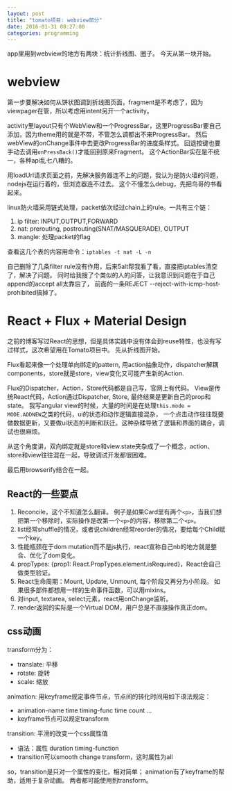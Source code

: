 ```yaml
---
layout: post
title: "tomato项目: webview部分"
date: 2016-01-31 08:27:00
categories: programming
---
```


app里用到webview的地方有两块：统计折线图、圈子。
今天从第一块开始。

# webview

第一步要解决如何从饼状图调到折线图页面，fragment是不考虑了，因为viewpager在管，所以考虑用intent另开一个activity。

activity里layout只有个WebView和一个ProgressBar，这里ProgressBar要自己添加，因为theme用的就是不带，不管怎么调都出不来ProgressBar。
然后webView的onChange事件中去更改ProgressBar的进度条样式。
回退按键也要手动去调用`onPressBack()`才能回到原来Fragment。
这个ActionBar实在是不统一，各种api乱七八糟的。



用loadUrl请求页面之前，先解决服务器连不上的问题，我认为是防火墙的问题，nodejs在运行着的，但浏览器连不过去。
这个不懂怎么debug，先把鸟哥的书看起来。

linux防火墙采用链式处理，packet依次经过chain上的rule。一共有三个链：

1. ip filter: INPUT,OUTPUT,FORWARD
2. nat: prerouting, postrouting(SNAT/MASQUERADE), OUTPUT
3. mangle: 处理packet的flag

查看这几个表的内容用命令：`iptables -t nat -L -n`

自己删除了几条filter rule没有作用，后来5alt帮我看了看，直接把iptables清空了，解决了问题。
同时给我搜了个类似的人的问答，让我意识到问题在于自己append的accept all太靠后了，
前面的一条REJECT --reject-with-icmp-host-prohibited搞掉了。

# React + Flux + Material Design
之前的博客写过React的思想，但是具体实践中没有体会到reuse特性，也没有写过样式，这次希望用在Tomato项目中。
先从折线图开始。

Flux看起来像一个处理单向绑定的pattern, 用action抽象动作，dispatcher解耦components，store就是store，view变化又可能产生新的Action.

Flux的Dispatcher，Action，Store代码都是自己写，官网上有代码。
View是传统React代码，Action通过Dispatcher, Store, 最终结果是更新自己的prop和state。
我写angular view的时候，大量的时间是在处理`this.mode = MODE.ADDNEW`之类的代码，ui的状态和动作逻辑直接混杂，
一个点击动作往往既要做数据更新，又要做ui状态的判断和跃迁。这种杂糅导致了逻辑和界面的耦合，调试也很麻烦。

从这个角度讲，双向绑定就是store和view.state夹杂成了一个概念，action、store和view往往混在一起，导致调试开发都很困难。

最后用browserify结合在一起。

## React的一些要点

1. Reconcile，这个不知道怎么翻译。
例子是如果Card里有两个`<p>`，当我们想把第一个移除时，实际操作是改第一个`<p>`的内容，移除第二个`<p>`。
2. list经常shuffle的情况，或者说children经常reorder的情况，要给每个Child赋一个key。
3. 性能瓶颈在于dom mutation而不是js执行，react宣称自己nb的地方就是整合、优化了dom变化。
4. propTypes: {prop1: React.PropTypes.element.isRequired}，React会自己做类型验证。
5. React生命周期：Mount, Update, Unmount, 每个阶段又再分为小阶段。
 如果很多部件都想用一样的生命事件函数，可以用mixins。
6. 对input, textarea, select元素，react用onChange监听。
7. render返回的实际是一个Virtual DOM，用户总是不直接操作真正dom。

## css动画

transform分为：
* translate: 平移
* rotate: 旋转
* scale: 缩放

animation:
用keyframe规定事件节点，节点间的转化时间用如下语法规定：
* animation-name time timing-func time count ...
* keyframe节点可以规定transform

transition:
平滑的改变一个css属性值
* 语法：属性 duration timing-function
* transition可以smooth change transform，这时属性为all

so，transition是只对一个属性的变化，相对简单；
animation有了keyframe的帮助，适用于复杂动画。
两者都可能使用到transform。